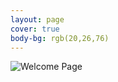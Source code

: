 ```yaml
---
layout: page
cover: true
body-bg: rgb(20,26,76)
---
```


![Welcome Page](assets/img/Welcome_Page.svg)

